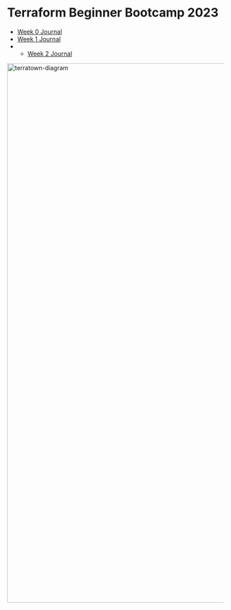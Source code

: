 # Terraform Beginner Bootcamp 2023

- [Week 0 Journal](journal/week0.md)
- [Week 1 Journal](journal/week1.md)
- - [Week 2 Journal](journal/week2.md)


<img width="1255" alt="terratown-diagram" src="https://github.com/slack-86/terraform-beginner-bootcamp-2023/assets/145390800/d0e079c5-2885-4b53-b476-35e56c501675">
